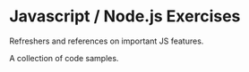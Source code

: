 # Javascript / Node.js Exercises

Refreshers and references on important JS features.

A collection of code samples.